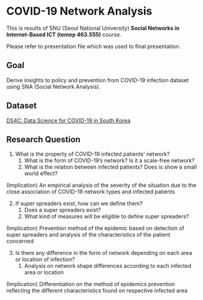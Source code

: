 # COVID-19 Network Analysis

This is results of SNU (Seoul National University) **Social Networks in Internet-Based ICT (temep 463.555)** course.

Please refer to presentation file which was used to final presentation.

## Goal

Derive insights to policy and prevention from COVID-19 infection dataset using SNA (Social Network Analysis).

## Dataset

[DS4C: Data Science for COVID-19 in South Korea](https://www.kaggle.com/kimjihoo/coronavirusdataset)

## Research Question

1. What is the property of COVID-19 infected patients’ network? 
    1. What is the form of COVID-19’s network? Is it a scale-free network? 
    2. What is the relation between infected patients? Does is show a small world effect? 

(Implication) An empirical analysis of the severity of the situation due to the close association of COVID-19 network types and infected patients

2. If super spreaders exist, how can we define them?
    1. Does a super spreaders exist? 
    2. What kind of measures will be eligible to define super spreaders? 

(Implication) Prevention method of the epidemic based on detection of super spreaders and analysis of the characteristics of the patient concerned

3. Is there any difference in the form of network depending on each area or location of infection? 
    1. Analysis on network shape differences according to each infected area or location

(Implication) Differentiation on the method of epidemics prevention reflecting the different characteristics found on respective infected area

